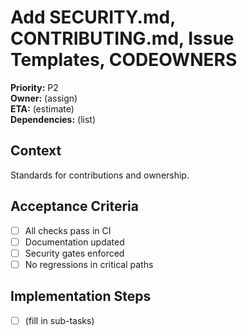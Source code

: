 # Add SECURITY.md, CONTRIBUTING.md, Issue Templates, CODEOWNERS

**Priority:** P2  
**Owner:** (assign)  
**ETA:** (estimate)  
**Dependencies:** (list)

## Context

Standards for contributions and ownership.

## Acceptance Criteria

- [ ] All checks pass in CI
- [ ] Documentation updated
- [ ] Security gates enforced
- [ ] No regressions in critical paths

## Implementation Steps

- [ ] (fill in sub-tasks)
